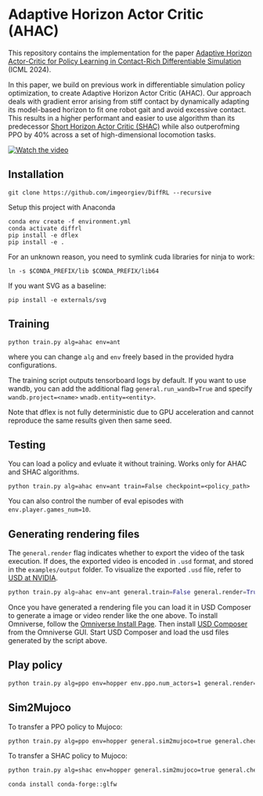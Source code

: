 # Adaptive Horizon Actor Critic (AHAC)

This repository contains the implementation for the paper [Adaptive Horizon Actor-Critic for Policy Learning in Contact-Rich Differentiable Simulation](https://adaptive-horizon-actor-critic.github.io/) (ICML 2024).

In this paper, we build on previous work in differentiable simulation policy optimization, to create Adaptive Horizon Actor Critic (AHAC). Our approach deals with gradient error arising from stiff contact by dynamically adapting its model-based horizon to fit one robot gait and avoid excessive contact. This results in a higher performant and easier to use algorithm than its predecessor [Short Horizon Actor Critic (SHAC)](https://short-horizon-actor-critic.github.io/) while also outperofming PPO by 40% across a set of high-dimensional locomotion tasks.

[![Watch the video](figures/envs.png)](https://adaptive-horizon-actor-critic.github.io/media/all_envs_trimmed.mp4)

## Installation

 `git clone https://github.com/imgeorgiev/DiffRL --recursive`


Setup this project with Anaconda
```
conda env create -f environment.yml
conda activate diffrl
pip install -e dflex
pip install -e .
```

For an unknown reason, you need to symlink cuda libraries for ninja to work:
```
ln -s $CONDA_PREFIX/lib $CONDA_PREFIX/lib64
```

If you want SVG as a baseline:

```
pip install -e externals/svg
```

## Training

```
python train.py alg=ahac env=ant
```

where you can change `alg` and `env` freely based in the provided hydra configurations.

The training script outputs tensorboard logs by default. If you want to use wandb, you can add the additional flag `general.run_wandb=True` and specify `wandb.project=<name>` `wnadb.entity=<entity>`.

Note that dflex is not fully deterministic due to GPU acceleration and cannot reproduce the same results given then same seed.


## Testing

You can load a policy and evluate it without training. Works only for AHAC and SHAC algorithms.

```
python train.py alg=ahac env=ant train=False checkpoint=<policy_path>
```

You can also control the number of eval episodes with `env.player.games_num=10`.

## Generating rendering files

The `general.render` flag indicates whether to export the video of the task execution. If does, the exported video is encoded in `.usd` format, and stored in the `examples/output` folder. To visualize the exported `.usd` file, refer to [USD at NVIDIA](https://developer.nvidia.com/usd).

```python
python train.py alg=ahac env=ant general.train=False general.render=True general.checkpoint=<policy_path> env.config.stochastic_init=False env.player.games_num=1 env.player.num_actors=1 env.config.num_envs=1 alg.eval_runs=1
```

Once you have generated a rendering file you can load it in USD Composer to generate a image or video render like the one above. To install Omniverse, follow the [Omniverse Install Page](https://www.nvidia.com/en-us/omniverse/download/). Then install [USD Composer](https://www.nvidia.com/en-us/omniverse/apps/create/) from the Omniverse GUI. Start USD Composer and load the usd files generated by the script above.

 
## Play policy
```bash
python train.py alg=ppo env=hopper env.ppo.num_actors=1 general.render=true general.train=false general.checkpoint=/home/dyuman/Documents/ETH/DiffRL/scripts/runs/df_hopper_ppo_22-20-01-13/nn/df_hopper_ppo.pth
```

## Sim2Mujoco
To transfer a PPO policy to Mujoco:
```bash
python train.py alg=ppo env=hopper general.sim2mujoco=true general.checkpoint=/home/dyuman/Documents/ETH/DiffRL/scripts/runs/df_hopper_ppo_22-20-01-13/nn/df_hopper_ppo.pth env.mujoco.config.num_games=100
```

To transfer a SHAC policy to Mujoco:
```bash
python train.py alg=shac env=hopper general.sim2mujoco=true general.checkpoint=/home/dyuman/Documents/ETH/DiffRL/scripts/outputs/2025-07-23/23-02-07/logs/best_policy.pt env.mujoco.config.num_games=100
```

```bash
conda install conda-forge::glfw 
```